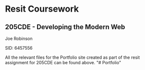<h1> Resit Coursework </h1>

<h2> 205CDE - Developing the Modern Web</h2>

Joe Robinson 

SID: 6457556


All the relevant files for the Portfolio site created as part of the resit assignment for 205CDE can be found above. 
"# Portfolio" 
